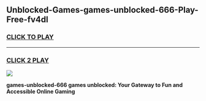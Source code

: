 
## Unblocked-Games-games-unblocked-666-Play-Free-fv4dl
<h3>
<a href="https://premium76.site?title=games-unblocked-666&ref=18A1">CLICK TO PLAY</a></h3>
<hr>

<h3>
<a href="https://premium76.site?title=games-unblocked-666&ref=18A1">CLICK 2 PLAY</a>
  
</h3>

<a href="https://premium76.site?title=games-unblocked-666&ref=18A1"><img src="https://clearcache.store/games.png"></a>


**games-unblocked-666 games unblocked: Your Gateway to Fun and Accessible Online Gaming**
